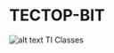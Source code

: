 # TECTOP-BIT
![alt text](https://github.com/dioxfile/TECTOP-BIT/tree/main/tectopbit.jpeg)
TI Classes
